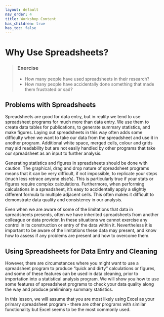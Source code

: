 ```yaml
---
layout: default
nav_order: 4
title: Workshop Content
has_children: true
has_toc: false
---
```


# Why Use Spreadsheets?

> ### Exercise
> - How many people have used spreadsheets in their research?
> - How many people have accidentally done something that made them
> frustrated or sad?

## Problems with Spreadsheets

Spreadsheets are good for data entry,
but in reality we tend to use spreadsheet programs for much more than data entry.
We use them to create data tables for publications,
to generate summary statistics,
and make figures.
Laying out spreadsheets in this way often adds some difficulty when we want
to take our data from the spreadsheet and use it in another program.
Additional white space, merged cells, colour and grids
may aid readability but are not easily handled by other programs
that take our spreadsheet as an input to further analysis.

Generating statistics and figures in spreadsheets should be done with caution.
The graphical, drag and drop nature of spreadsheet programs means that it can be very difficult, if not impossible, to replicate your steps (much less retrace anyone else’s).
This is particularly true if your stats or figures require complex calculations.
Furthermore, when performing calculations in a spreadsheet, it’s easy to accidentally apply a slightly different formula to multiple adjacent cells.
This often makes it difficult to demonstrate data quality and consistency in our analysis.

Even when we are aware of some of the limitations that data in spreadsheets presents,
often we have inherited spreadsheets from another colleague or data provider.
In these situations we cannot exercise any control in its construction
or entry of the data within it.
Nevertheless it is important to be aware of the limitations these data may present, and know how to assess if any problems are present and how to overcome them.

## Using Spreadsheets for Data Entry and Cleaning

However, there are circumstances where you might want to use a spreadsheet
program to produce “quick and dirty” calculations or figures, and some of
these features can be used in data cleaning, prior to importation into a
statistical analysis program. We will show you how to use some features of
spreadsheet programs to check your data quality along the way and produce
preliminary summary statistics.

In this lesson, we will assume that you are most likely using Excel as
your primary spreadsheet program - there are other programs with similar functionality but Excel seems
to be the most commonly used.
